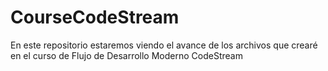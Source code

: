 # CourseCodeStream
En este repositorio estaremos viendo el avance de los archivos que crearé en el curso de Flujo de Desarrollo Moderno CodeStream
